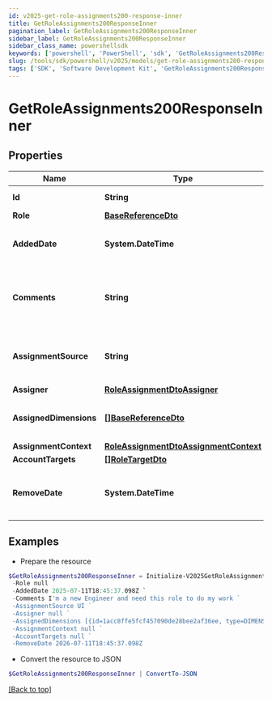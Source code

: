 ```yaml
---
id: v2025-get-role-assignments200-response-inner
title: GetRoleAssignments200ResponseInner
pagination_label: GetRoleAssignments200ResponseInner
sidebar_label: GetRoleAssignments200ResponseInner
sidebar_class_name: powershellsdk
keywords: ['powershell', 'PowerShell', 'sdk', 'GetRoleAssignments200ResponseInner', 'V2025GetRoleAssignments200ResponseInner'] 
slug: /tools/sdk/powershell/v2025/models/get-role-assignments200-response-inner
tags: ['SDK', 'Software Development Kit', 'GetRoleAssignments200ResponseInner', 'V2025GetRoleAssignments200ResponseInner']
---
```



# GetRoleAssignments200ResponseInner

## Properties

Name | Type | Description | Notes
------------ | ------------- | ------------- | -------------
**Id** | **String** | Assignment Id | [optional] 
**Role** | [**BaseReferenceDto**](base-reference-dto) |  | [optional] 
**AddedDate** | **System.DateTime** | Date that the assignment was added | [optional] 
**Comments** | **String** | Comments added by the user when the assignment was made | [optional] 
**AssignmentSource** | **String** | Source describing how this assignment was made | [optional] 
**Assigner** | [**RoleAssignmentDtoAssigner**](role-assignment-dto-assigner) |  | [optional] 
**AssignedDimensions** | [**[]BaseReferenceDto**](base-reference-dto) | Dimensions assigned related to this role | [optional] 
**AssignmentContext** | [**RoleAssignmentDtoAssignmentContext**](role-assignment-dto-assignment-context) |  | [optional] 
**AccountTargets** | [**[]RoleTargetDto**](role-target-dto) |  | [optional] 
**RemoveDate** | **System.DateTime** | Date that the assignment will be removed | [optional] 

## Examples

- Prepare the resource
```powershell
$GetRoleAssignments200ResponseInner = Initialize-V2025GetRoleAssignments200ResponseInner  -Id 1cbb0705b38c4226b1334eadd8874086 `
 -Role null `
 -AddedDate 2025-07-11T18:45:37.098Z `
 -Comments I'm a new Engineer and need this role to do my work `
 -AssignmentSource UI `
 -Assigner null `
 -AssignedDimensions [{id=1acc8ffe5fcf457090de28bee2af36ee, type=DIMENSION, name=Northeast region}] `
 -AssignmentContext null `
 -AccountTargets null `
 -RemoveDate 2026-07-11T18:45:37.098Z
```

- Convert the resource to JSON
```powershell
$GetRoleAssignments200ResponseInner | ConvertTo-JSON
```


[[Back to top]](#) 

